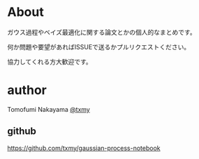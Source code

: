 # About

ガウス過程やベイズ最適化に関する論文とかの個人的なまとめです。

何か問題や要望があればISSUEで送るかプルリクエストください。

協力してくれる方大歓迎です。

# author
Tomofumi Nakayama [@txmy](http://twitter.com/txmy)

## github
https://github.com/txmy/gaussian-process-notebook
